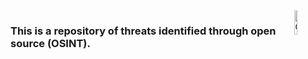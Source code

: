 
<img align="right" img src="https://github.com/jmpshell/ThreatFeeds/blob/master/assets/osintlogo.png" width="10%" height="10%" alt="Osint Logo"> 

### This is a repository of threats identified through open source (OSINT).  
